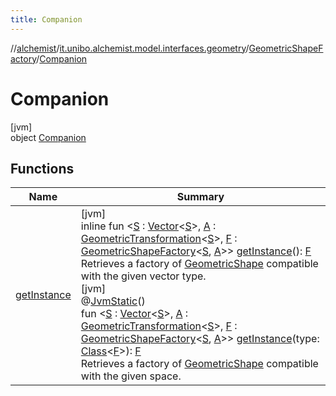 ```yaml
---
title: Companion
---
```

//[alchemist](../../../../index.html)/[it.unibo.alchemist.model.interfaces.geometry](../../index.html)/[GeometricShapeFactory](../index.html)/[Companion](index.html)



# Companion



[jvm]\
object [Companion](index.html)



## Functions


| Name | Summary |
|---|---|
| [getInstance](get-instance.html) | [jvm]<br>inline fun <[S](get-instance.html) : [Vector](../../-vector/index.html)<[S](get-instance.html)>, [A](get-instance.html) : [GeometricTransformation](../../-geometric-transformation/index.html)<[S](get-instance.html)>, [F](get-instance.html) : [GeometricShapeFactory](../index.html)<[S](get-instance.html), [A](get-instance.html)>> [getInstance](get-instance.html)(): [F](get-instance.html)<br>Retrieves a factory of [GeometricShape](../../-geometric-shape/index.html) compatible with the given vector type.<br>[jvm]<br>@[JvmStatic](https://kotlinlang.org/api/latest/jvm/stdlib/kotlin.jvm/-jvm-static/index.html)()<br>fun <[S](get-instance.html) : [Vector](../../-vector/index.html)<[S](get-instance.html)>, [A](get-instance.html) : [GeometricTransformation](../../-geometric-transformation/index.html)<[S](get-instance.html)>, [F](get-instance.html) : [GeometricShapeFactory](../index.html)<[S](get-instance.html), [A](get-instance.html)>> [getInstance](get-instance.html)(type: [Class](https://docs.oracle.com/javase/8/docs/api/java/lang/Class.html)<[F](get-instance.html)>): [F](get-instance.html)<br>Retrieves a factory of [GeometricShape](../../-geometric-shape/index.html) compatible with the given space. |

